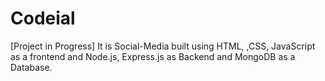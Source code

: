 # Codeial
[Project in Progress] It is Social-Media built using HTML, ,CSS, JavaScript  as a frontend and Node.js, Express.js as Backend and MongoDB as a Database. 
